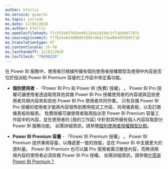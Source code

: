 ```yaml
---
author: kfollis
ms.service: powerbi
ms.topic: include
ms.date: 12/03/2018
ms.author: kfollis
ms.openlocfilehash: f7c5f5a65782be0911b5e181b8c5f7ab5bb7787c
ms.sourcegitcommit: f77b24a8a588605f005c9bb1fdad864955885718
ms.translationtype: HT
ms.contentlocale: zh-TW
ms.lasthandoff: 12/02/2019
ms.locfileid: "74698228"
---
```

在 Power BI 服務中，使用者已根據所擁有個別使用者授權類型及使用中內容是否位於指派給 Power BI Premium 容量的工作區中來定義功能。


* **個別使用者** - 「Power BI Pro 和 Power BI (免費) 授權」  。 Power BI Pro 授權可讓使用者透過取用其他具備 Power BI Pro 授權使用者的內容或與這些使用者共用內容來和其他 Power BI Pro 使用者共同作業。 只有具備 Power BI Pro 授權的使用者才能將內容發佈到應用程式工作區、共用儀表板，以及訂閱儀表板和報表。 免費授權可讓使用者取用指派至 Power BI Premium 容量工作區中的內容，並在使用者的 [我的工作區] 中針對其所擁有個人內容存取部分 Power BI 服務功能。 如需詳細資訊，請參閱[個別使用者授權類型比較](../service-features-license-type.md#per-user-license-type-comparison)。


* **Power BI Premium 容量** - 「Power BI Premium 授權」  。 Power BI Premium 提供專用容量，以傳遞更一致的效能，並在 Power BI 中支援更大的資料量。 Power BI Premium 也可以讓 Pro 使用者廣泛散發內容，而無須檢視內容的使用者必須具備 Power BI Pro 授權。 如需詳細資訊，請參閱[什麼是 Power BI Premium？](../service-premium-what-is.md)
